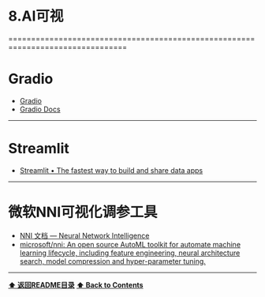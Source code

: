 # 8.AI可视


================================================================================

# Gradio

- [Gradio](https://www.gradio.app/)
- [Gradio Docs](https://gradio.app/docs/)

------------------------------------------------------------

# Streamlit

- [Streamlit • The fastest way to build and share data apps](https://streamlit.io/)

------------------------------------------------------------

# 微软NNI可视化调参工具

- [NNI 文档 — Neural Network Intelligence](https://nni.readthedocs.io/zh/stable/)
- [microsoft/nni: An open source AutoML toolkit for automate machine learning lifecycle, including feature engineering, neural architecture search, model compression and hyper-parameter tuning.](https://github.com/microsoft/nni/tree/master)

------------------------------------------------------------

**[⬆ 返回README目录](../README.md#目录)**
**[⬆ Back to Contents](../README-EN.md#contents)**